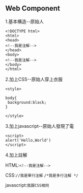 Web Component
------------------
1.基本構造--原始人
```
<!DOCTYPE html>
<html>
<head>
<!--我是注解--> 
</head>
<body>
<!--我是注解--> 
</body>
</html>
```
2.加上CSS--原始人穿上衣服
```
<style> 

body{
 background:black;
} 

</style>
```
3.加上javascript--原始人發現了電
```
<script> 
alert('Hello,World') 
</script>
```
4.加上註解

HTML:```<!--我是注解--> ```

CSS:```//我是單行注解```
```/*我是多行注解 */```


javascript:```我跟CSS相同 ```



